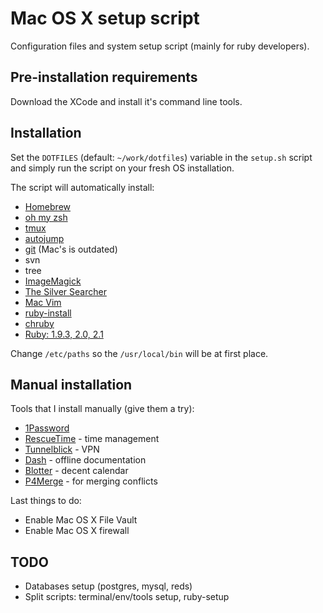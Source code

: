 Mac OS X setup script
========

Configuration files and system setup script (mainly for ruby developers).

## Pre-installation requirements

Download the XCode and install it's command line tools.

## Installation

Set the `DOTFILES` (default: `~/work/dotfiles`) variable in the `setup.sh` script and simply run the script on your fresh OS installation.

The script will automatically install:

* [Homebrew](http://brew.sh/)
* [oh my zsh](https://github.com/robbyrussell/oh-my-zsh)
* [tmux](http://tmux.sourceforge.net/)
* [autojump](https://github.com/joelthelion/autojump)
* [git](http://git-scm.com/) (Mac's is outdated)
* svn
* tree
* [ImageMagick](http://www.imagemagick.org/)
* [The Silver Searcher](https://github.com/ggreer/the_silver_searcher)
* [Mac Vim](https://code.google.com/p/macvim/)
* [ruby-install](https://github.com/postmodern/ruby-install)
* [chruby](https://github.com/postmodern/chruby)
* [Ruby: 1.9.3, 2.0, 2.1](https://www.ruby-lang.org)

Change `/etc/paths` so the `/usr/local/bin` will be at first place.

## Manual installation

Tools that I install manually (give them a try):

* [1Password](https://agilebits.com/onepassword)
* [RescueTime](https://www.rescuetime.com) - time management
* [Tunnelblick](https://code.google.com/p/tunnelblick/) - VPN
* [Dash](http://kapeli.com/dash) - offline documentation
* [Blotter](http://wireload.net/products/blotter/) - decent calendar
* [P4Merge](http://www.perforce.com/product/components/perforce-visual-merge-and-diff-tools) - for merging conflicts

Last things to do:

* Enable Mac OS X File Vault
* Enable Mac OS X firewall

## TODO

* Databases setup (postgres, mysql, reds)
* Split scripts: terminal/env/tools setup, ruby-setup
